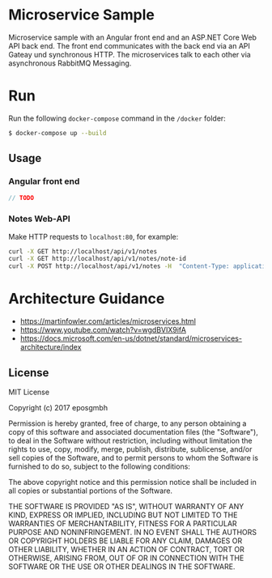 # Microservice Sample

Microservice sample with an Angular front end and an ASP.NET Core Web API back end. The front end communicates with the back end via an API Gateay und synchronous HTTP. The microservices talk to each other via asynchronous RabbitMQ Messaging.

# Run

Run the following ```docker-compose``` command in the ```/docker``` folder:

```bash
$ docker-compose up --build
```

## Usage

### Angular front end

```ts
// TODO
```

### Notes Web-API

Make HTTP requests to ```localhost:80```, for example:

```bash
curl -X GET http://localhost/api/v1/notes
curl -X GET http://localhost/api/v1/notes/note-id
curl -X POST http://localhost/api/v1/notes -H  "Content-Type: application/json" -d '{  "id": "3232-dds-32",  "text": "This is a text.",  "author": "Jan Bohlen" }'

```

# Architecture Guidance

- https://martinfowler.com/articles/microservices.html
- https://www.youtube.com/watch?v=wgdBVIX9ifA
- https://docs.microsoft.com/en-us/dotnet/standard/microservices-architecture/index

## License

MIT License

Copyright (c) 2017 eposgmbh

Permission is hereby granted, free of charge, to any person obtaining a copy
of this software and associated documentation files (the "Software"), to deal
in the Software without restriction, including without limitation the rights
to use, copy, modify, merge, publish, distribute, sublicense, and/or sell
copies of the Software, and to permit persons to whom the Software is
furnished to do so, subject to the following conditions:

The above copyright notice and this permission notice shall be included in all
copies or substantial portions of the Software.

THE SOFTWARE IS PROVIDED "AS IS", WITHOUT WARRANTY OF ANY KIND, EXPRESS OR
IMPLIED, INCLUDING BUT NOT LIMITED TO THE WARRANTIES OF MERCHANTABILITY,
FITNESS FOR A PARTICULAR PURPOSE AND NONINFRINGEMENT. IN NO EVENT SHALL THE
AUTHORS OR COPYRIGHT HOLDERS BE LIABLE FOR ANY CLAIM, DAMAGES OR OTHER
LIABILITY, WHETHER IN AN ACTION OF CONTRACT, TORT OR OTHERWISE, ARISING FROM,
OUT OF OR IN CONNECTION WITH THE SOFTWARE OR THE USE OR OTHER DEALINGS IN THE
SOFTWARE.
